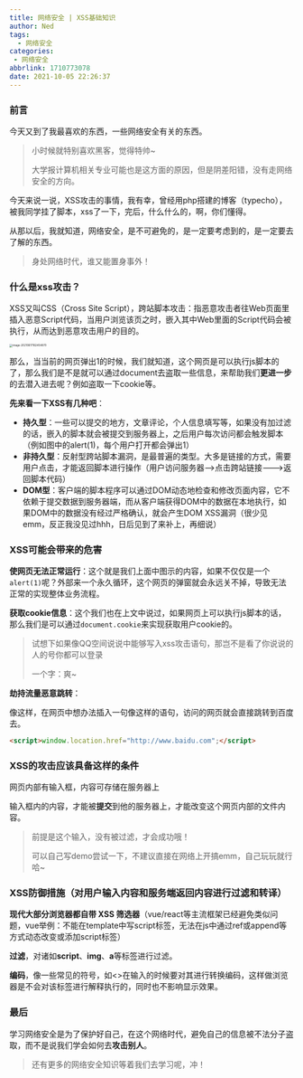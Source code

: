 ```yaml
---
title: 网络安全 | XSS基础知识
author: Ned
tags:
  - 网络安全
categories:
 - 网络安全
abbrlink: 1710773078
date: 2021-10-05 22:26:37
---
```


### 前言

今天又到了我最喜欢的东西，一些网络安全有关的东西。

> 小时候就特别喜欢黑客，觉得特帅~ 
>
> 大学报计算机相关专业可能也是这方面的原因，但是阴差阳错，没有走网络安全的方向。

今天来说一说，XSS攻击的事情，我有幸，曾经用php搭建的博客（typecho），被我同学挂了脚本，xss了一下，完后，什么什么的，啊，你们懂得。

从那以后，我就知道，网络安全，是不可避免的，是一定要考虑到的，是一定要去了解的东西。

> 身处网络时代，谁又能置身事外！

<!--more-->

###  什么是xss攻击？

XSS又叫CSS（Cross Site Script），跨站脚本攻击：指恶意攻击者往Web页面里插入恶意Script代码，当用户浏览该页之时，嵌入其中Web里面的Script代码会被执行，从而达到恶意攻击用户的目的。

<img src="image-20210617162454870.png" alt="image-20210617162454870" style="zoom: 33%;" />

那么，当当前的网页弹出1的时候，我们就知道，这个网页是可以执行js脚本的了，那么我们是不是就可以通过document去盗取一些信息，来帮助我们**更进一步**的去潜入进去呢？例如盗取一下cookie等。

**先来看一下XSS有几种吧**：

- **持久型**：一些可以提交的地方，文章评论，个人信息填写等，如果没有加过滤的话，嵌入的脚本就会被提交到服务器上，之后用户每次访问都会触发脚本（例如图中的alert(1)，每个用户打开都会弹出1）
- **非持久型**：反射型跨站脚本漏洞，是最普遍的类型。大多是链接的方式，需要用户点击，才能返回脚本进行操作（用户访问服务器-->点击跨站链接--->返回脚本代码）
- **DOM型**：客户端的脚本程序可以通过DOM动态地检查和修改页面内容，它不依赖于提交数据到服务器端，而从客户端获得DOM中的数据在本地执行，如果DOM中的数据没有经过严格确认，就会产生DOM XSS漏洞（很少见emm，反正我没见过hhh，日后见到了来补上，再细说）

### XSS可能会带来的危害

**使网页无法正常运行**：这个就是我们上面中图示的内容，如果不仅仅是一个`alert(1)`呢？外部来一个永久循环，这个网页的弹窗就会永远关不掉，导致无法正常的实现整体业务流程。

**获取cookie信息**：这个我们也在上文中说过，如果网页上可以执行js脚本的话，那么我们是可以通过`document.cookie`来实现获取用户cookie的。

> 试想下如果像QQ空间说说中能够写入xss攻击语句，那岂不是看了你说说的人的号你都可以登录
>
> 一个字：爽~

**劫持流量恶意跳转**：

像这样，在网页中想办法插入一句像这样的语句，访问的网页就会直接跳转到百度去。

```html
<script>window.location.href="http://www.baidu.com";</script>
```

### XSS的攻击应该具备这样的条件

网页内部有输入框，内容可存储在服务器上

输入框内的内容，才能被**提交**到他的服务器上，才能改变这个网页内部的文件内容。

> 前提是这个输入，没有被过滤，才会成功哦！
>
> 可以自己写demo尝试一下，不建议直接在网络上开搞emm，自己玩玩就行哈~

###  **XSS防御措施（对用户输入内容和服务端返回内容进行过滤和转译）**

**现代大部分浏览器都自带 XSS 筛选器**（vue/react等主流框架已经避免类似问题，vue举例：不能在template中写script标签，无法在js中通过ref或append等方式动态改变或添加script标签）

**过滤**，对诸如**script**、**img**、**a**等标签进行过滤。

**编码**，像一些常见的符号，如<>在输入的时候要对其进行转换编码，这样做浏览器是不会对该标签进行解释执行的，同时也不影响显示效果。

### 最后

学习网络安全是为了保护好自己，在这个网络时代，避免自己的信息被不法分子盗取，而不是说我们学会如何去**攻击别人**。

>  还有更多的网络安全知识等着我们去学习呢，冲！
